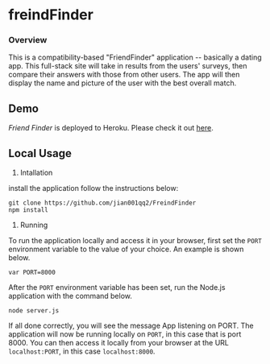 # freindFinder

### Overview

This is a compatibility-based "FriendFinder" application -- basically a dating app. This full-stack site will take in results from the users' surveys, then compare their answers with those from other users. The app will then display the name and picture of the user with the best overall match. 

## Demo
	
*Friend Finder* is deployed to Heroku. Please check it out [here](https://fast-coast-30931.herokuapp.com/).

## Local Usage

1. Intallation

install the application follow the instructions below:

	git clone https://github.com/jian001qq2/FreindFinder
	npm install
	
1. Running

To run the application locally and access it in your browser, first set the `PORT` environment variable to the value of your choice. An example is shown below.

	var PORT=8000
	
After the `PORT` environment variable has been set, run the Node.js application with the command below.

	node server.js
	
If all done correctly, you will see the message App listening on PORT.
The application will now be running locally on `PORT`, in this case that is port 8000. You can then access it locally from your browser at the URL `localhost:PORT`, in this case `localhost:8000`.